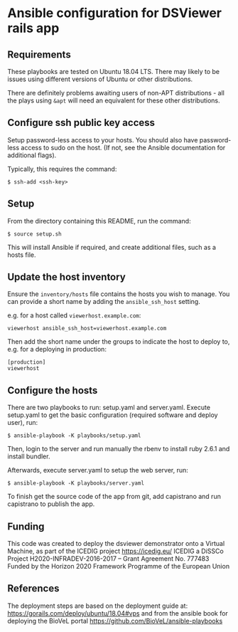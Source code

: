 
# Ansible configuration for DSViewer rails app


## Requirements

These playbooks are tested on Ubuntu 18.04 LTS. There may likely to be issues using different versions of Ubuntu or other distributions.

There are definitely problems awaiting users of non-APT distributions - all the plays using `&apt` will need an equivalent for these other distributions.

## Configure ssh public key access

Setup password-less access to your hosts.  You should also have password-less access to sudo on the host.  (If not, see the Ansible documentation for additional flags).

Typically, this requires the command:
```
$ ssh-add <ssh-key>
```

## Setup

From the directory containing this README, run the command:
```
$ source setup.sh
```
This will install Ansible if required, and create additional files, such as a
hosts file.

## Update the host inventory

Ensure the `inventory/hosts` file contains the hosts you wish to manage. You can provide a short name by adding the `ansible_ssh_host` setting.

e.g. for a host called `viewerhost.example.com`:
```
viewerhost ansible_ssh_host=viewerhost.example.com
```
Then add the short name under the groups to indicate the host to deploy to, e.g. for a deploying in production:
```
[production]
viewerhost
```
## Configure the hosts
There are two playbooks to run: setup.yaml and server.yaml.
Execute setup.yaml to get the basic configuration (required software and deploy user), run:
```
$ ansible-playbook -K playbooks/setup.yaml
```
Then, login to the server and run manually the rbenv to install ruby 2.6.1 and install bundler.

Afterwards, execute server.yaml to setup the web server, run:
```
$ ansible-playbook -K playbooks/server.yaml
```
To finish get the source code of the app from git, add capistrano and run capistrano to publish the app.

## Funding

This code was created to deploy the dsviewer demonstrator onto a Virtual Machine, as part of the ICEDIG project
https://icedig.eu/ 
ICEDIG a DiSSCo Project
H2020-INFRADEV-2016-2017 – Grant Agreement No. 777483
Funded by the Horizon 2020 Framework Programme of the European Union

## References

The deployment steps are based on the deployment guide at: https://gorails.com/deploy/ubuntu/18.04#vps and from the ansible book for deploying the BioVeL portal https://github.com/BioVeL/ansible-playbooks
